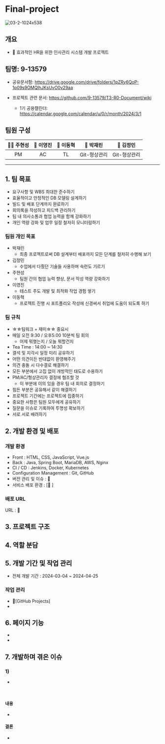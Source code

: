# Final-project 

![03-2-1024x538](https://github.com/9-13579/T3-R0-Document/assets/148875683/e10f85ce-6f95-436f-bf73-3cc874960234)

## 개요
- 📝 효과적인 HR을 위한 인사관리 시스템 개발 프로젝트

## 팀명: 9-13579
- 공유문서함: https://drive.google.com/drive/folders/1pZRy6QoP-1p09s9OMQlhJKsUvO0v29aa
- 프로젝트 관련 문서: https://github.com/9-13579/T3-R0-Document/wiki

  - 1기 공용캘린더: https://calendar.google.com/calendar/u/0/r/month/2024/3/1 

  
## 팀원 구성
|                                                             **🐻‍❄️ 주현성**                                                              |                                                             **🐻 이영진**                                                              |                                                             **🐰 이동혁**                                                              |                                                             **🐯 박재린**                                                              |                                                             **🐨 김정민**                                                              |
| :-------------------------------------------------------------------------------------------------------------------------------------: | :-------------------------------------------------------------------------------------------------------------------------------------: | :-------------------------------------------------------------------------------------------------------------------------------------: | :-------------------------------------------------------------------------------------------------------------------------------------: | :-------------------------------------------------------------------------------------------------------------------------------------: |
|                             PM                             |                                                  AC                                                  |                                                TL                                               |                            Git-형상관리                         |                             Git-형상관리                             | 
***
## <span id="goal">1. 팀 목표</span>
- 요구사항 및 WBS 최대한 준수하기
- 효율적이고 안정적인 DB 모델링 설계하기
- 빌드 및 배포 단계까지 완료하기
- 회의록을 작성하고 피드백 관리하기
- 팀 내 의사소통과 협업 능력을 함께 강화하기
- 개인 역량 강화 및 업무 일정 철저히 모니터링하기

### 팀원 개인 목표
- 박재린
  - 최종 프로젝트로써 DB 설계부터 배포까지 모든 단계를 철저히 수행해 보기
- 김정민
  - 수업에서 다뤘던 기술들 사용하며 숙련도 기르기
- 주현성
  - 팀원 간의 협업 능력 향상, 문서 작성 역량 강화하기
- 이영진
  - 테스트 주도 개발 및 최적화 작업 경험 쌓기
- 이동혁
  - 프로젝트 진행 시 포트폴리오 작성에 신경써서 취업에 도움이 되도록 하기  

### 팀 규칙
- ☆☆팀워크 + 재미☆☆ 중요시
- 매일 오전 9:30 / 오후5:00 10분씩 팀 회의
    - 어제 뭐했는지 / 오늘 뭐할건지
- Tea Time : 14:00 ~ 14:30
- 결석 및 지각시 일정 미리 공유하기
- 어떤 의견이든 반대없이 환영해주기
- 의견 충돌 시 다수결로 해결하기
- 모든 부분에서 고집 없이 개방적인 태도로 수용하기
- PM/AC/형상관리자 결정에 협조할 것
    - 이 부분에 이의 있을 경우 팀 내 회의로 결정하기
- 힘든 부분은 공유해서 같이 해결하기
- 프로젝트 기간에는 프로젝트에 집중하기
- 중요한 사항은 팀원 모두에게 공유하기
- 질문을 이슈로 기록하여 투명성 확보하기
- 서로 서로 배려하기


## <span id="dev">2. 개발 환경 및 배포</span>
### 개발 환경
- Front : HTML, CSS, JavaScript, Vue.js
- Back : Java, Spring Boot, MariaDB, AWS, Nginx
- CI / CD : Jenkins, Docker, Kubernetes
- Configuration Management : Git, GitHub
- 버전 관리 및 이슈 : 🔗
- 서비스 배포 환경 : [🔗 ]
### 배포 URL
URL : 🔗 

## <span id="tree">3. 프로젝트 구조</span>

## <span id="role">4. 역할 분담</span>

## <span id="task">5. 개발 기간 및 작업 관리</span>
- 전체 개발 기간 : 2024-03-04 ~ 2024-04-25
### 작업 관리
- 🔗[GitHub Projects]
- 
## <span id="pages">6. 페이지 기능</span>
-
-

## <span id="issues">7. 개발하며 겪은 이슈</span>
### 1) 
   - 
   <br>
   
#### 내용
- 
#### 결론
- 

